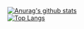 [![Anurag's github stats](https://github-readme-stats.vercel.app/api?username=Chester1480&theme=gruvbox)](https://github.com/Chester1480/github-readme-stats)  
[![Top Langs](https://github-readme-stats.vercel.app/api/top-langs/?username=Chester1480&layout=compact&theme=gruvbox)](https://github.com/Chester1480/github-readme-stats)

